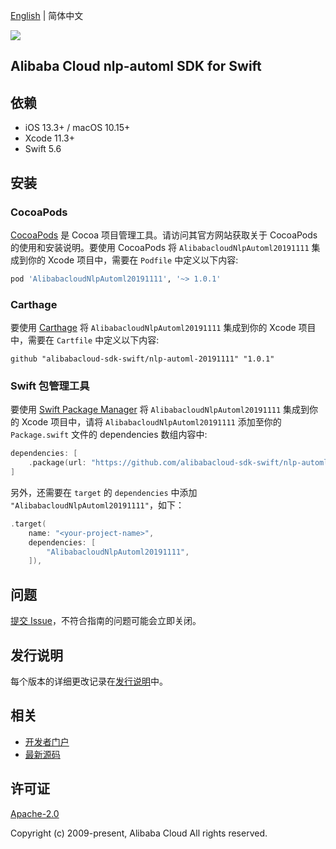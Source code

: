 [English](README.md) | 简体中文

![](https://aliyunsdk-pages.alicdn.com/icons/AlibabaCloud.svg)

## Alibaba Cloud nlp-automl SDK for Swift

## 依赖

- iOS 13.3+ / macOS 10.15+
- Xcode 11.3+
- Swift 5.6

## 安装

### CocoaPods

[CocoaPods](https://cocoapods.org) 是 Cocoa 项目管理工具。请访问其官方网站获取关于 CocoaPods 的使用和安装说明。要使用 CocoaPods 将 `AlibabacloudNlpAutoml20191111` 集成到你的 Xcode 项目中，需要在 `Podfile` 中定义以下内容:

```ruby
pod 'AlibabacloudNlpAutoml20191111', '~> 1.0.1'
```

### Carthage

要使用 [Carthage](https://github.com/Carthage/Carthage) 将 `AlibabacloudNlpAutoml20191111` 集成到你的 Xcode 项目中，需要在 `Cartfile` 中定义以下内容:

```ogdl
github "alibabacloud-sdk-swift/nlp-automl-20191111" "1.0.1"
```

### Swift 包管理工具

要使用 [Swift Package Manager](https://swift.org/package-manager/) 将 `AlibabacloudNlpAutoml20191111` 集成到你的 Xcode 项目中，请将 `AlibabacloudNlpAutoml20191111` 添加至你的 `Package.swift` 文件的 dependencies 数组内容中:

```swift
dependencies: [
    .package(url: "https://github.com/alibabacloud-sdk-swift/nlp-automl-20191111.git", from: "1.0.1")
]
```

另外，还需要在 `target` 的 `dependencies` 中添加 `"AlibabacloudNlpAutoml20191111"`，如下：

```swift
.target(
    name: "<your-project-name>",
    dependencies: [
        "AlibabacloudNlpAutoml20191111",
    ]),
```

## 问题

[提交 Issue](https://github.com/alibabacloud-sdk-swift/nlp-automl-20191111/issues/new)，不符合指南的问题可能会立即关闭。

## 发行说明

每个版本的详细更改记录在[发行说明](./ChangeLog.txt)中。

## 相关

* [开发者门户](https://next.api.aliyun.com/home)
* [最新源码](https://github.com/alibabacloud-sdk-swift/nlp-automl-20191111)

## 许可证

[Apache-2.0](http://www.apache.org/licenses/LICENSE-2.0)

Copyright (c) 2009-present, Alibaba Cloud All rights reserved.
